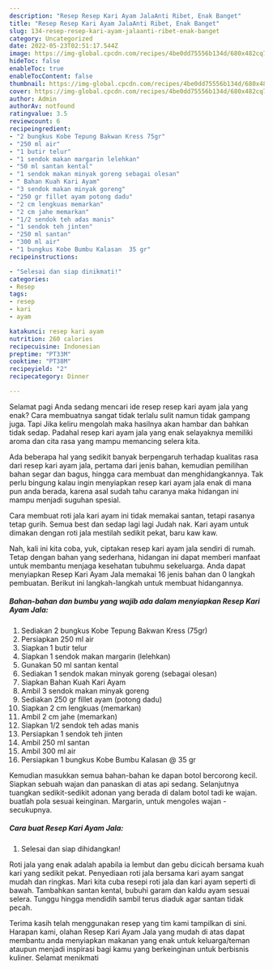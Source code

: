 ```yaml
---
description: "Resep Resep Kari Ayam JalaAnti Ribet, Enak Banget"
title: "Resep Resep Kari Ayam JalaAnti Ribet, Enak Banget"
slug: 134-resep-resep-kari-ayam-jalaanti-ribet-enak-banget
category: Uncategorized
date: 2022-05-23T02:51:17.544Z
image: https://img-global.cpcdn.com/recipes/4be0dd75556b134d/680x482cq70/resep-kari-ayam-jala-foto-resep-utama.jpg
hideToc: false
enableToc: true
enableTocContent: false
thumbnail: https://img-global.cpcdn.com/recipes/4be0dd75556b134d/680x482cq70/resep-kari-ayam-jala-foto-resep-utama.jpg
cover: https://img-global.cpcdn.com/recipes/4be0dd75556b134d/680x482cq70/resep-kari-ayam-jala-foto-resep-utama.jpg
author: Admin
authorAv: notfound
ratingvalue: 3.5
reviewcount: 6
recipeingredient:
- "2 bungkus Kobe Tepung Bakwan Kress 75gr"
- "250 ml air"
- "1 butir telur"
- "1 sendok makan margarin lelehkan"
- "50 ml santan kental"
- "1 sendok makan minyak goreng sebagai olesan"
- " Bahan Kuah Kari Ayam"
- "3 sendok makan minyak goreng"
- "250 gr fillet ayam potong dadu"
- "2 cm lengkuas memarkan"
- "2 cm jahe memarkan"
- "1/2 sendok teh adas manis"
- "1 sendok teh jinten"
- "250 ml santan"
- "300 ml air"
- "1 bungkus Kobe Bumbu Kalasan  35 gr"
recipeinstructions:

- "Selesai dan siap dinikmati!"
categories:
- Resep
tags:
- resep
- kari
- ayam

katakunci: resep kari ayam 
nutrition: 260 calories
recipecuisine: Indonesian
preptime: "PT33M"
cooktime: "PT38M"
recipeyield: "2"
recipecategory: Dinner

---
```



Selamat pagi Anda sedang mencari ide resep resep kari ayam jala yang enak? Cara membuatnya sangat tidak terlalu sulit namun tidak gampang juga. Tapi Jika keliru mengolah maka hasilnya akan hambar dan bahkan tidak sedap. Padahal resep kari ayam jala yang enak selayaknya memiliki aroma dan cita rasa yang mampu memancing selera kita.


Ada beberapa hal yang sedikit banyak berpengaruh terhadap kualitas rasa dari resep kari ayam jala, pertama dari jenis bahan, kemudian pemilihan bahan segar dan bagus, hingga cara membuat dan menghidangkannya. Tak perlu bingung kalau ingin menyiapkan resep kari ayam jala enak di mana pun anda berada, karena asal sudah tahu caranya maka hidangan ini mampu menjadi suguhan spesial.

Cara membuat roti jala kari ayam ini tidak memakai santan, tetapi rasanya tetap gurih. Semua best dan sedap lagi lagi Judah nak. Kari ayam untuk dimakan dengan roti jala mestilah sedikit pekat, baru kaw kaw.


Nah, kali ini kita coba, yuk, ciptakan resep kari ayam jala sendiri di rumah. Tetap dengan bahan yang sederhana, hidangan ini dapat memberi manfaat untuk membantu menjaga kesehatan tubuhmu sekeluarga. Anda dapat menyiapkan Resep Kari Ayam Jala memakai 16 jenis bahan dan 0 langkah pembuatan. Berikut ini langkah-langkah untuk membuat hidangannya.

<!--inarticleads1-->

##### Bahan-bahan dan bumbu yang wajib ada dalam menyiapkan Resep Kari Ayam Jala:

1. Sediakan 2 bungkus Kobe Tepung Bakwan Kress (75gr)
1. Persiapkan 250 ml air
1. Siapkan 1 butir telur
1. Siapkan 1 sendok makan margarin (lelehkan)
1. Gunakan 50 ml santan kental
1. Sediakan 1 sendok makan minyak goreng (sebagai olesan)
1. Siapkan  Bahan Kuah Kari Ayam
1. Ambil 3 sendok makan minyak goreng
1. Sediakan 250 gr fillet ayam (potong dadu)
1. Siapkan 2 cm lengkuas (memarkan)
1. Ambil 2 cm jahe (memarkan)
1. Siapkan 1/2 sendok teh adas manis
1. Persiapkan 1 sendok teh jinten
1. Ambil 250 ml santan
1. Ambil 300 ml air
1. Persiapkan 1 bungkus Kobe Bumbu Kalasan @ 35 gr


Kemudian masukkan semua bahan-bahan ke dapan botol bercorong kecil. Siapkan sebuah wajan dan panaskan di atas api sedang. Selanjutnya tuangkan sedikit-sedikit adonan yang berada di dalam botol tadi ke wajan. buatlah pola sesuai keinginan. Margarin, untuk mengoles wajan - secukupnya. 

<!--inarticleads2-->

##### Cara buat Resep Kari Ayam Jala:


1. Selesai dan siap dihidangkan!

Roti jala yang enak adalah apabila ia lembut dan gebu dicicah bersama kuah kari yang sedikit pekat. Penyediaan roti jala bersama kari ayam sangat mudah dan ringkas. Mari kita cuba resepi roti jala dan kari ayam seperti di bawah. Tambahkan santan kental, bubuhi garam dan kaldu ayam sesuai selera. Tunggu hingga mendidih sambil terus diaduk agar santan tidak pecah. 

Terima kasih telah menggunakan resep yang tim kami tampilkan di sini. Harapan kami, olahan Resep Kari Ayam Jala yang mudah di atas dapat membantu anda menyiapkan makanan yang enak untuk keluarga/teman ataupun menjadi inspirasi bagi kamu yang berkeinginan untuk berbisnis kuliner. Selamat menikmati
